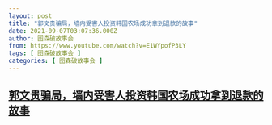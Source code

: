 ```yaml
---
layout: post
title: "郭文贵骗局，墙内受害人投资韩国农场成功拿到退款的故事"
date: 2021-09-07T03:07:36.000Z
author: 图森破故事会
from: https://www.youtube.com/watch?v=E1WYpofP3LY
tags: [ 图森破故事会 ]
categories: [ 图森破故事会 ]
---
```

<!--1630984056000-->
[郭文贵骗局，墙内受害人投资韩国农场成功拿到退款的故事](https://www.youtube.com/watch?v=E1WYpofP3LY)
------

<div>

</div>
